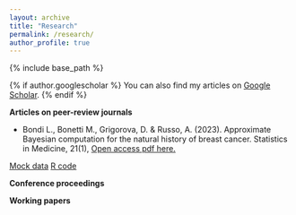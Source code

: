 ```yaml
---
layout: archive
title: "Research"
permalink: /research/
author_profile: true
---
```

{% include base_path %}

{% if author.googlescholar %}
  You can also find my articles on [Google Scholar](https://scholar.google.it/citations?view_op=list_works&hl=it&hl=it&user=wOecf5QAAAAJ).
{% endif %}


**Articles on peer-review journals**

* Bondi L., Bonetti M., Grigorova, D. & Russo, A. (2023). Approximate Bayesian computation for the natural history of breast cancer. Statistics in Medicine, 21(1), [Open access pdf here.](https://doi.org/10.1002/sim.9756)

[Mock data](doi:10.1002/sim.9756)
[R code](doi:10.1002/sim.9756)

**Conference proceedings**


**Working papers**
